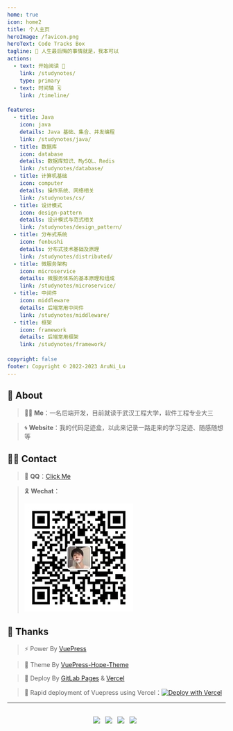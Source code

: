 ```yaml
---
home: true
icon: home2
title: 个人主页
heroImage: /favicon.png
heroText: Code Tracks Box
tagline: 🌱 人生最后悔的事情就是，我本可以
actions:
  - text: 开始阅读 🎉
    link: /studynotes/
    type: primary
  - text: 时间轴 🗓️
    link: /timeline/

features:
  - title: Java
    icon: java
    details: Java 基础、集合、并发编程
    link: /studynotes/java/
  - title: 数据库
    icon: database
    details: 数据库知识、MySQL、Redis
    link: /studynotes/database/
  - title: 计算机基础
    icon: computer
    details: 操作系统、网络相关
    link: /studynotes/cs/
  - title: 设计模式
    icon: design-pattern
    details: 设计模式与范式相关
    link: /studynotes/design_pattern/
  - title: 分布式系统
    icon: fenbushi
    details: 分布式技术基础及原理
    link: /studynotes/distributed/
  - title: 微服务架构
    icon: microservice
    details: 微服务体系的基本原理和组成
    link: /studynotes/microservice/
  - title: 中间件
    icon: middleware
    details: 后端常用中间件
    link: /studynotes/middleware/
  - title: 框架
    icon: framework
    details: 后端常用框架
    link: /studynotes/framework/

copyright: false
footer: Copyright © 2022-2023 AruNi_Lu
---
```


## 📣 About
> 👦🏻 **Me**：一名后端开发，目前就读于武汉工程大学，软件工程专业大三

> 🌀 **Website**：我的代码足迹盒，以此来记录一路走来的学习足迹、随感随想等

## 👋🏻 Contact
> 🐧 **QQ**：<a href="tencent://AddContact/?fromId=50&fromSubId=1&subcmd=all&uin=1298911600">Click Me</a>

> 🎗️ **Wechat**：
> 
> ![wx](/wx.jpg)

## 🌈 Thanks
> ⚡ Power By <a href="https://v2.vuepress.vuejs.org/zh/" target="_blank">VuePress</a>

> 🎨 Theme By <a href="https://theme-hope.vuejs.press/zh/" target="_blank">VuePress-Hope-Theme</a>

> 🚀 Deploy By <a href="https://docs.gitlab.com/ee/user/project/pages/" target="_blank">GitLab Pages</a> & <a href="https://vercel.com/" target="_blank">Vercel</a>

> 🌟 Rapid deployment of Vuepress using Vercel：[![Deploy with Vercel](https://vercel.com/button)](https://vercel.com/new/clone?demo-title=Vuepress&demo-description=Vue-powered%20Static%20Site%20Generator&demo-url=https%3A%2F%2Fvuepress-starter-template.vercel.app%2F&demo-image=%2F%2Fimages.ctfassets.net%2Fe5382hct74si%2F1umwsLFT0iuxtmqqVQvV26%2Fba666c531fe100a30c72f2d638193f05%2F678f323f-23b8-44c1-b65f-8dad78ba083c.png&project-name=Vuepress&repository-name=vuepress&repository-url=https%3A%2F%2Fgithub.com%2Fvercel%2Fvercel%2Ftree%2Fmain%2Fexamples%2Fvuepress&from=templates&skippable-integrations=1)

---

<br>

<div style="text-align: center;">
<img src="https://therealsujitk-vercel-badge.vercel.app/?app=aruni"> &nbsp
<img src="https://gitlab.com/aaryn/aaryn.gitlab.io/badges/main/pipeline.svg"> &nbsp
<img src="https://api.netlify.com/api/v1/badges/bd9531da-c2d4-4c8b-850b-e56d91b1e251/deploy-status"> &nbsp
<img src="https://gitlab.com/aaryn/aaryn.gitlab.io/-/badges/release.svg"> &nbsp
</div>
